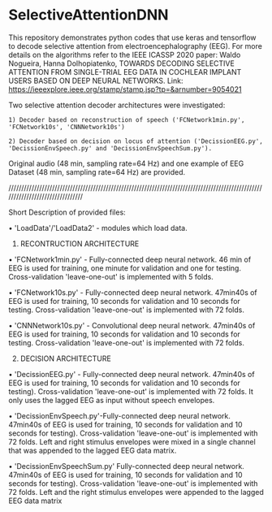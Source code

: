 # SelectiveAttentionDNN
This repository demonstrates python codes that use keras and tensorflow to decode selective attention from electroencephalography (EEG).
For more details on the algorithms refer to the IEEE ICASSP 2020 paper: Waldo Nogueira, Hanna Dolhopiatenko, TOWARDS DECODING SELECTIVE ATTENTION FROM SINGLE-TRIAL EEG DATA IN COCHLEAR IMPLANT USERS BASED ON DEEP NEURAL NETWORKS. Link: https://ieeexplore.ieee.org/stamp/stamp.jsp?tp=&arnumber=9054021

Two selective attention decoder architectures were investigated: 

    1) Decoder based on reconstruction of speech ('FCNetwork1min.py', 'FCNetwork10s', 'CNNNetwork10s')
    
    2) Decoder based on decision on locus of attention ('DecissionEEG.py', 'DecissionEnvSpeech.py' and 'DecissionEnvSpeechSum.py').

Original audio (48 min, sampling rate=64 Hz) and one example of EEG Dataset (48 min, sampling rate=64 Hz) are provided. 

////////////////////////////////////////////////////////////////////////////////////////////////////////////////////////////////

Short Description of provided files: 

• 'LoadData'/'LoadData2' - modules which load data.

1) RECONTRUCTION ARCHITECTURE

• 'FCNetwork1min.py' - Fully-connected deep neural network. 46 min of EEG is used for training, one minute for validation and one for testing. Cross-validation 'leave-one-out' is implemented with 5 folds. 

• 'FCNetwork10s.py' - Fully-connected deep neural network. 47min40s of EEG is used for training, 10 seconds for validation and 10 seconds for testing. Cross-validation 'leave-one-out' is implemented with 72 folds.

• 'CNNNetwork10s.py' - Convolutional deep neural network. 47min40s of EEG is used for training, 10 seconds for validation and 10 seconds for testing. Cross-validation 'leave-one-out' is implemented with 72 folds.

2) DECISION ARCHITECTURE

• 'DecissionEEG.py' - Fully-connected deep neural network.  47min40s of EEG is used for training, 10 seconds for validation and 10 seconds for testing). Cross-validation 'leave-one-out' is implemented with 72 folds. It only uses the lagged EEG as input without
speech envelopes.

• 'DecissionEnvSpeech.py'-Fully-connected deep neural network.  47min40s of EEG is used for training, 10 seconds for validation and 10 seconds for testing). Cross-validation 'leave-one-out' is implemented with 72 folds. Left and right stimulus envelopes were mixed in a single channel that was appended to the lagged EEG data matrix.

• 'DecissionEnvSpeechSum.py' Fully-connected deep neural network.  47min40s of EEG is used for training, 10 seconds for validation and 10 seconds for testing). Cross-validation 'leave-one-out' is implemented with 72 folds. Left and the right stimulus envelopes were appended to the lagged EEG data matrix
